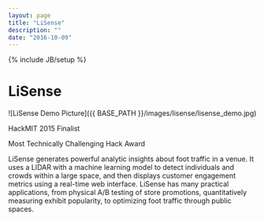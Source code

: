 ```yaml
---
layout: page
title: "LiSense"
description: ""
date: "2016-10-09"
---
```

{% include JB/setup %}

LiSense
=======

![LiSense Demo Picture]({{ BASE_PATH }}/images/lisense/lisense_demo.jpg)

HackMIT 2015 Finalist

Most Technically Challenging Hack Award

LiSense generates powerful analytic insights about foot traffic in a venue. It uses a LIDAR with a machine learning model to detect individuals and crowds within a large space, and then displays customer engagement metrics using a real-time web interface. LiSense has many practical applications, from physical A/B testing of store promotions, quantitatively measuring exhibit popularity, to optimizing foot traffic through public spaces.


